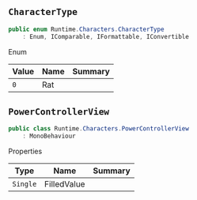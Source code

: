 ## `CharacterType`

```csharp
public enum Runtime.Characters.CharacterType
    : Enum, IComparable, IFormattable, IConvertible

```

Enum

| Value | Name | Summary | 
| --- | --- | --- | 
| `0` | Rat |  | 


## `PowerControllerView`

```csharp
public class Runtime.Characters.PowerControllerView
    : MonoBehaviour

```

Properties

| Type | Name | Summary | 
| --- | --- | --- | 
| `Single` | FilledValue |  | 


